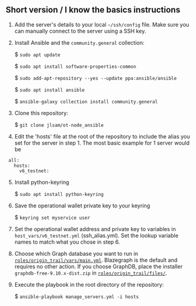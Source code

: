 ## Short version / I know the basics instructions

 1. Add the server's details to your local `~/ssh/config` file. Make sure you can manually connect to the server using a SSH key.

 2. Install Ansible and the `community.general` collection:

    $ `sudo apt update`

    $ `sudo apt install software-properties-common`

    $ `sudo add-apt-repository --yes --update ppa:ansible/ansible`

    $ `sudo apt install ansible`

    $ `ansible-galaxy collection install community.general`

 3. Clone this repository:

    $ `git clone jlsam/ot-node_ansible`

 4. Edit the 'hosts' file at the root of the repository to include the alias you set for the server in step 1. The most basic example for 1 server would be
```
 all:
   hosts:
     v6_testnet:
```
 5. Install python-keyring

     $ `sudo apt install python-keyring`

 6. Save the operational wallet private key to your keyring

    $ `keyring set myservice user`

 7. Set the operational wallet address and private key to variables in `host_vars/v6_testnet.yml` (ssh_alias.yml). Set the lookup variable names to match what you chose in step 6.

 8. Choose which Graph database you want to run in [`roles/origin_trail/vars/main.yml`](roles/origin_trail/vars/main.yml). Blazegraph is the default and requires no other action. If you choose GraphDB, place the installer `graphdb-free-9.10.x-dist.zip` in [`roles/origin_trail/files/`](roles/origin_trail/files/).

 9. Execute the playbook in the root directory of the repository:

    $ `ansible-playbook manage_servers.yml -i hosts`
